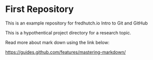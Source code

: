 # First Repository

This is an example repository for fredhutch.io Intro to Git and GitHub

This is a hypothentical project directory for a research topic. 

Read more about mark down using the link below:

https://guides.github.com/features/mastering-markdown/

